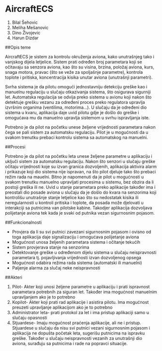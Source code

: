 # AircraftECS

1. Bilal Šehovic
2. Meliha Mešanovic
3. Dino Živojevic
4. Harun Dizdar


##Opis teme

AircraftECS je sistem za kontrolu okruženja aviona, kako unutrašnjeg tako
i vanjskog dijela letjelice. Sistem prati određen broj parametara koji se 
očitavaju sa senzora aviona, kao što su visina, brzina, položaj aviona, 
kurs, snaga motora, pravac (što se veže za spoljašnje parametre), kontrola 
toplote i pritiska, koncentracija kisika unutar aviona (unutrašnji parametri).

Svrha sistema je da pilotu omogući jednostavniju detekciju greške kao i
manuelnu regulaciju u slučaju otkazivanja sistema, što osigurava sigurniji let.
Automatska regulacija se odvija  preko sistema u avionu koji nakon što 
detektuje grešku vezanu za određeni proces preko regulatora upravlja 
izvršnim organima (ventilima, motorima...). U slučaju da je određeni 
dio sistema u kvaru, aplikacija daje uvid pilotu gdje je došlo do greške
i omogućava mu da manuelno upravlja sistemom u svrhu ispravljanja iste.


Potrebno je da pilot na početku unese željene vrijednosti parametara
nakon čega se pali sistem za automatsku regulaciju. Pilot je u mogućnosti
da u svakom trenutku prebaci kontrolu sistema sa automatskog na manuelni.




##Procesi

Potrebno je da pilot na početku leta unese željene parametre u aplikaciju
i uključi sistem za automatsku regulaciju. Nakon što senzori u slučaju greške
očitaju vrijednosti koje su izvan granica dozvoljenih, aplikacija aktivira alarm
i prikazuje koji dio sistema nije ispravan, na što pilot djeluje tako što prebaci
režim rada na mauelni. Bitno je napomenuti da je pilot u mogućnosti u svakom trenutku
manuelno upravljati procesima u sistemu, bez obzira da li postoji greška ili ne.
Uvid u stanje parametara preko aplikacije također ima i preostali dio posade aviona
u slučaju da je došlo do kvara na senzorima koji kontrolišu unutrašnje stanje letjelice
kao što su nedostatak kisika ili neregularnosti u kontroli pritiska i toplote, da posada 
može djelovati u interakciji sa putnicima van pilotske kabine. Takodjer aplikacija 
dozvoljava polijetanje aviona tek kada je svaki od putnika vezan sigurnosnim pojasom.



##Funkcionalnosti

* Provjera da li su svi putnici zavezani sigurnosnim pojasom i ovisno 
  od toga aplikacija daje signalizaciju i omogućava polijetanje aviona
* Mogućnost unosa željenih parametara sistema i očitanje tekućih
* Sistem provjerava stanje na senzorima
* Detektovanje greške u određenom dijelu sistema u slučaju neispravnosti
  parametara tj. pojavljivanja vrijednosti izvan dozvoljenog opsega
* Mogućnost odabira režima rada sistema (automatski ili manuelni)
* Paljenje alarma za slučaj neke neispravnosti




##Akteri

1. Pilot- Akter koji unosi željene parametre u aplikaciju i prati ispravnost parametara
   potrebnih za siguran let. Također ima mogućnost manuelnim upravljanjem ako je  to potrebno
2. Kopilot- Akter koji prati rad aplikacije i asistira pilotu. Ima mogućnost preuzeti upravljanje aplikacijom
   ako je to potrebno
3. Administrator leta- prati protokol za let i ima pristup aplikaciji samo u slučaju opasnosti
4. Stjuardese- Imaju mogućnost praćenja aplikacije, ali ne i pristup. Stjuardese u slučaju da nisu svi putnici vezani
   sigurnosnim pojasom i aplikacija ne dopušta početak leta, sugerišu putnicima na ispravku greške. Također u slučaju 
   neispravnosti vezanih za unutrašnji dio aviona, surađuju sa putnicima i rade na popravci situacije.

